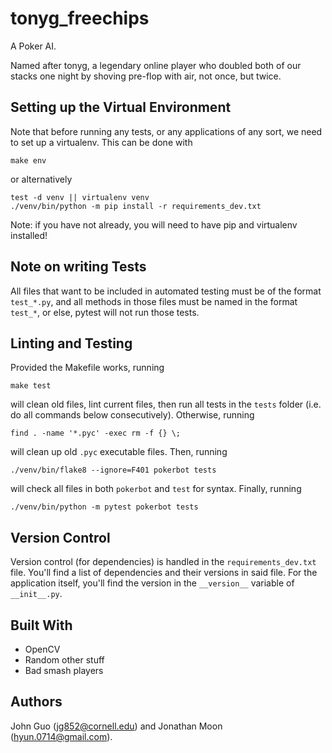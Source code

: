 # tonyg_freechips
A Poker AI. 

Named after tonyg, a legendary online player who doubled both of our stacks one night by shoving pre-flop with air, not once, but twice. 

## Setting up the Virtual Environment 
Note that before running any tests, or any applications of any sort, we need to set up
a virtualenv. This can be done with 
```
make env
```
or alternatively
``` 
test -d venv || virtualenv venv
./venv/bin/python -m pip install -r requirements_dev.txt
```
Note: if you have not already, you will need to have pip and virtualenv installed!

## Note on writing Tests
All files that want to be included in automated testing must be of the format `test_*.py`, and all methods in those files must be named in the format `test_*`, or else, pytest will 
not run those tests. 

## Linting and Testing
Provided the Makefile works, running
``` 
make test
```
will clean old files, lint current files, then run all tests in the `tests` folder (i.e. do all commands below consecutively). Otherwise, running 
``` 
find . -name '*.pyc' -exec rm -f {} \;
```
will clean up old `.pyc` executable files. Then, running
```
./venv/bin/flake8 --ignore=F401 pokerbot tests 
```
will check all files in both `pokerbot` and `test` for syntax. Finally, running 
``` 
./venv/bin/python -m pytest pokerbot tests
```

## Version Control 

Version control (for dependencies) is handled in the `requirements_dev.txt` file. You'll find a list of dependencies and their versions in said file. For the application itself, you'll find the version in the `__version__` variable of `__init__.py`. 

## Built With 
* OpenCV 
* Random other stuff
* Bad smash players

## Authors

John Guo (jg852@cornell.edu) and Jonathan Moon (hyun.0714@gmail.com). 
